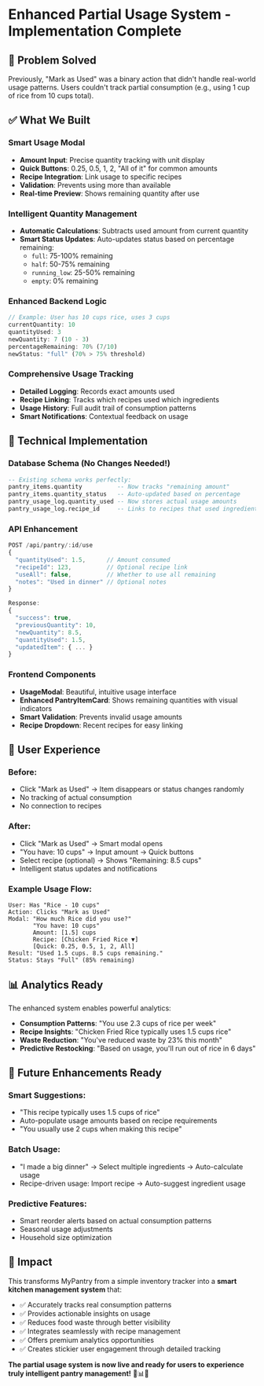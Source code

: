 # Enhanced Partial Usage System - Implementation Complete

## 🎯 **Problem Solved**
Previously, "Mark as Used" was a binary action that didn't handle real-world usage patterns. Users couldn't track partial consumption (e.g., using 1 cup of rice from 10 cups total).

## ✅ **What We Built**

### **Smart Usage Modal**
- **Amount Input**: Precise quantity tracking with unit display
- **Quick Buttons**: 0.25, 0.5, 1, 2, "All of it" for common amounts
- **Recipe Integration**: Link usage to specific recipes
- **Validation**: Prevents using more than available
- **Real-time Preview**: Shows remaining quantity after use

### **Intelligent Quantity Management**
- **Automatic Calculations**: Subtracts used amount from current quantity
- **Smart Status Updates**: Auto-updates status based on percentage remaining:
  - `full`: 75-100% remaining
  - `half`: 50-75% remaining  
  - `running_low`: 25-50% remaining
  - `empty`: 0% remaining

### **Enhanced Backend Logic**
```typescript
// Example: User has 10 cups rice, uses 3 cups
currentQuantity: 10
quantityUsed: 3
newQuantity: 7 (10 - 3)
percentageRemaining: 70% (7/10)
newStatus: "full" (70% > 75% threshold)
```

### **Comprehensive Usage Tracking**
- **Detailed Logging**: Records exact amounts used
- **Recipe Linking**: Tracks which recipes used which ingredients
- **Usage History**: Full audit trail of consumption patterns
- **Smart Notifications**: Contextual feedback on usage

## 🔧 **Technical Implementation**

### **Database Schema** (No Changes Needed!)
```sql
-- Existing schema works perfectly:
pantry_items.quantity          -- Now tracks "remaining amount"
pantry_items.quantity_status   -- Auto-updated based on percentage
pantry_usage_log.quantity_used -- Now stores actual usage amounts
pantry_usage_log.recipe_id     -- Links to recipes that used ingredients
```

### **API Enhancement**
```typescript
POST /api/pantry/:id/use
{
  "quantityUsed": 1.5,      // Amount consumed
  "recipeId": 123,          // Optional recipe link
  "useAll": false,          // Whether to use all remaining
  "notes": "Used in dinner" // Optional notes
}

Response:
{
  "success": true,
  "previousQuantity": 10,
  "newQuantity": 8.5,
  "quantityUsed": 1.5,
  "updatedItem": { ... }
}
```

### **Frontend Components**
- **UsageModal**: Beautiful, intuitive usage interface
- **Enhanced PantryItemCard**: Shows remaining quantities with visual indicators
- **Smart Validation**: Prevents invalid usage amounts
- **Recipe Dropdown**: Recent recipes for easy linking

## 🎨 **User Experience**

### **Before**: 
- Click "Mark as Used" → Item disappears or status changes randomly
- No tracking of actual consumption
- No connection to recipes

### **After**:
- Click "Mark as Used" → Smart modal opens
- "You have: 10 cups" → Input amount → Quick buttons
- Select recipe (optional) → Shows "Remaining: 8.5 cups"
- Intelligent status updates and notifications

### **Example Usage Flow**:
```
User: Has "Rice - 10 cups"
Action: Clicks "Mark as Used"
Modal: "How much Rice did you use?"
       "You have: 10 cups"
       Amount: [1.5] cups
       Recipe: [Chicken Fried Rice ▼]
       [Quick: 0.25, 0.5, 1, 2, All]
Result: "Used 1.5 cups. 8.5 cups remaining."
Status: Stays "Full" (85% remaining)
```

## 📊 **Analytics Ready**

The enhanced system enables powerful analytics:
- **Consumption Patterns**: "You use 2.3 cups of rice per week"
- **Recipe Insights**: "Chicken Fried Rice typically uses 1.5 cups rice"
- **Waste Reduction**: "You've reduced waste by 23% this month"
- **Predictive Restocking**: "Based on usage, you'll run out of rice in 6 days"

## 🔮 **Future Enhancements Ready**

### **Smart Suggestions**:
- "This recipe typically uses 1.5 cups of rice"
- Auto-populate usage amounts based on recipe requirements
- "You usually use 2 cups when making this recipe"

### **Batch Usage**:
- "I made a big dinner" → Select multiple ingredients → Auto-calculate usage
- Recipe-driven usage: Import recipe → Auto-suggest ingredient usage

### **Predictive Features**:
- Smart reorder alerts based on actual consumption patterns
- Seasonal usage adjustments
- Household size optimization

## 🎉 **Impact**

This transforms MyPantry from a simple inventory tracker into a **smart kitchen management system** that:
- ✅ Accurately tracks real consumption patterns
- ✅ Provides actionable insights on usage
- ✅ Reduces food waste through better visibility
- ✅ Integrates seamlessly with recipe management
- ✅ Offers premium analytics opportunities
- ✅ Creates stickier user engagement through detailed tracking

**The partial usage system is now live and ready for users to experience truly intelligent pantry management!** 🥬📊✨
